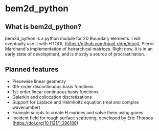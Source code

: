 # bem2d_python

## What is bem2d_python?

bem2d_python is a python module for 2D Boundary elements. I will eventually use it with HTOOL (https://github.com/htool-ddm/htool), Pierre Marchand's implementation of heirarchical matrices. Right now, it is in an early state of development, and is mostly a source of procrastination.

## Planned features
* Piecewise linear geometry
* 0th-order discontinuous basis functions
* 1st-order linear continuous basis functions
* Galerkin and collocation discretizations
* Support for Laplace and Helmholtz equation (real and complex wavenumber)
* Example scripts to create H marices and solve them using gmres
* Incident field for rough surface scattering, developed by Eric Thorsos (https://doi.org/10.1121/1.396188)
